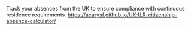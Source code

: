 Track your absences from the UK to ensure compliance with continuous residence requirements.
https://acarysf.github.io/UK-ILR-citizenship-absence-calculator/
